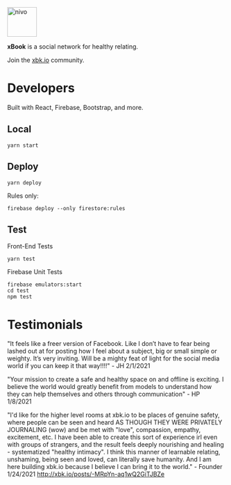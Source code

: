 <img alt="nivo" src="https://raw.githubusercontent.com/geoffreyhale/xbk.io/master/public/logo192.png" width="68" height="68"/>

**xBook** is a social network for healthy relating.

Join the [xbk.io](https://xbk.io) community.

# Developers

Built with React, Firebase, Bootstrap, and more.

## Local

```
yarn start
```

## Deploy

```
yarn deploy
```

Rules only:

```
firebase deploy --only firestore:rules
```

## Test

Front-End Tests

```
yarn test
```

Firebase Unit Tests

```
firebase emulators:start
cd test
npm test
```

# Testimonials

"It feels like a freer version of Facebook. Like I don’t have to fear being lashed out at for posting how I feel about a subject, big or small simple or weighty. It’s very inviting. Will be a mighty feat of light for the social media world if you can keep it that way!!!!" - JH 2/1/2021

"Your mission to create a safe and healthy space on and offline is exciting. I believe the world would greatly benefit from models to understand how they can help themselves and others through communication" - HP 1/8/2021

"I'd like for the higher level rooms at xbk.io to be places of genuine safety, where people can be seen and heard AS THOUGH THEY WERE PRIVATELY JOURNALING (wow) and be met with "love", compassion, empathy, excitement, etc. I have been able to create this sort of experience irl even with groups of strangers, and the result feels deeply nourishing and healing - systematized "healthy intimacy". I think this manner of learnable relating, unshaming, being seen and loved, can literally save humanity. And I am here building xbk.io because I believe I can bring it to the world." - Founder 1/24/2021 http://xbk.io/posts/-MRpYn-aq1wQ2GiTJBZe
